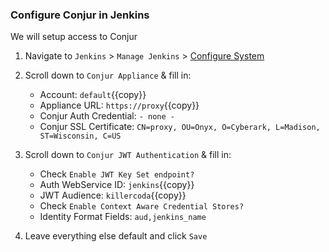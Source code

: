 
### Configure Conjur in Jenkins

We will setup access to Conjur

1. Navigate to `Jenkins` > `Manage Jenkins` > [Configure System]({{TRAFFIC_HOST1_8081}}/configure)

2. Scroll down to `Conjur Appliance` & fill in:

    - Account: `default`{{copy}}
    - Appliance URL: `https://proxy`{{copy}}
    - Conjur Auth Credential: `- none -`
    - Conjur SSL Certificate: `CN=proxy, OU=Onyx, O=Cyberark, L=Madison, ST=Wisconsin, C=US`

3. Scroll down to `Conjur JWT Authentication` & fill in:
    - Check `Enable JWT Key Set endpoint?`
    - Auth WebService ID: `jenkins`{{copy}}
    - JWT Audience: `killercoda`{{copy}}
    - Check `Enable Context Aware Credential Stores?`
    - Identity Format Fields: `aud,jenkins_name`

4. Leave everything else default and click `Save`
